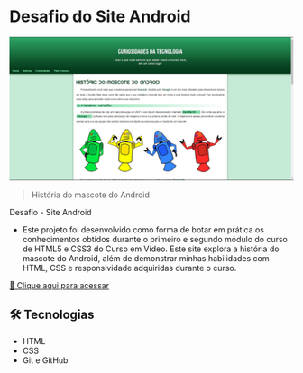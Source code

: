 # Desafio do Site Android

![preview](/imagens/preview-site-android.jpeg)

> História do mascote do Android

Desafio - Site Android
- Este projeto foi desenvolvido como forma de botar em prática os conhecimentos obtidos durante o primeiro e segundo módulo do curso de HTML5 e CSS3 do Curso em Vídeo. Este site explora a história do mascote do Android, além de demonstrar minhas habilidades com HTML, CSS e responsividade adquiridas durante o curso.

[🔗 Clique aqui para acessar](https://raquelfrancaa.github.io/projeto-android/index.html)

## 🛠 Tecnologias

- HTML
- CSS
- Git e GitHub
